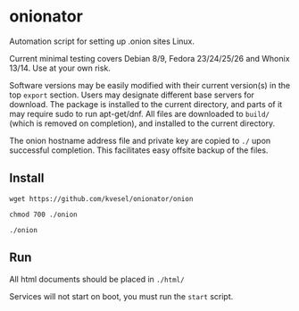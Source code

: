 # onionator
Automation script for setting up .onion sites Linux.

Current minimal testing covers Debian 8/9, Fedora 23/24/25/26 and Whonix 13/14. Use at your own risk.

Software versions may be easily modified with their current version(s) in the top `export` section.
Users may designate different base servers for download.
The package is installed to the current directory, and parts of it may require sudo to run apt-get/dnf.
All files are downloaded to `build/` (which is removed on completion), and installed to the current directory.

The onion hostname address file and private key are copied to `./` upon successful completion.
This facilitates easy offsite backup of the files.

## Install
`wget https://github.com/kvesel/onionator/onion`

`chmod 700 ./onion`

`./onion`

## Run
All html documents should be placed in `./html/`

Services will not start on boot, you must run the `start` script.
